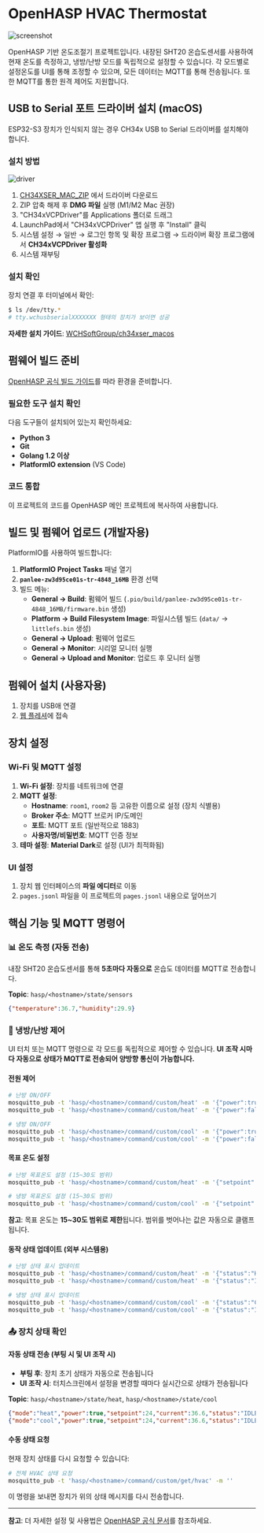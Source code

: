 # OpenHASP HVAC Thermostat

![screenshot](./images/screenshot.png)

OpenHASP 기반 온도조절기 프로젝트입니다. 내장된 SHT20 온습도센서를 사용하여 현재 온도를 측정하고, 냉방/난방 모드를 독립적으로 설정할 수 있습니다. 각 모드별로 설정온도를 UI를 통해 조정할 수 있으며, 모든 데이터는 MQTT를 통해 전송됩니다. 또한 MQTT를 통한 원격 제어도 지원합니다.

## USB to Serial 포트 드라이버 설치 (macOS)

ESP32-S3 장치가 인식되지 않는 경우 CH34x USB to Serial 드라이버를 설치해야 합니다.

### 설치 방법

![driver](./images/driver.png)

1. [CH34XSER_MAC_ZIP](http://www.wch.cn/downloads/CH34XSER_MAC_ZIP.html) 에서 드라이버 다운로드
2. ZIP 압축 해제 후 **DMG 파일** 실행 (M1/M2 Mac 권장)
3. "CH34xVCPDriver"를 Applications 폴더로 드래그
4. LaunchPad에서 "CH34xVCPDriver" 앱 실행 후 "Install" 클릭
5. 시스템 설정 → 일반 → 로그인 항목 및 확장 프로그램 → 드라이버 확장 프로그램에서 **CH34xVCPDriver 활성화**
6. 시스템 재부팅

### 설치 확인

장치 연결 후 터미널에서 확인:

```sh
$ ls /dev/tty.*
# tty.wchusbserialXXXXXXX 형태의 장치가 보이면 성공
```

**자세한 설치 가이드**: [WCHSoftGroup/ch34xser_macos](https://github.com/WCHSoftGroup/ch34xser_macos)

## 펌웨어 빌드 준비

[OpenHASP 공식 빌드 가이드](https://www.openhasp.com/0.7.0/firmware/compiling/local/)를 따라 환경을 준비합니다.

### 필요한 도구 설치 확인

다음 도구들이 설치되어 있는지 확인하세요:

- **Python 3**
- **Git**
- **Golang 1.2 이상**
- **PlatformIO extension** (VS Code)

### 코드 통합

이 프로젝트의 코드를 OpenHASP 메인 프로젝트에 복사하여 사용합니다.

## 빌드 및 펌웨어 업로드 (개발자용)

PlatformIO를 사용하여 빌드합니다:

1. **PlatformIO Project Tasks** 패널 열기
2. **`panlee-zw3d95ce01s-tr-4848_16MB`** 환경 선택
3. 빌드 메뉴:
   - **General → Build**: 펌웨어 빌드 (`.pio/build/panlee-zw3d95ce01s-tr-4848_16MB/firmware.bin` 생성)
   - **Platform → Build Filesystem Image**: 파일시스템 빌드 (`data/` → `littlefs.bin` 생성)
   - **General → Upload**: 펌웨어 업로드
   - **General → Monitor**: 시리얼 모니터 실행
   - **General → Upload and Monitor**: 업로드 후 모니터 실행

## 펌웨어 설치 (사용자용)

1. 장치를 USB애 연결
2. [웹 플레셔](https://niot-inc.github.io/openhasp-hvac-thermostat/index.html)에 접속

## 장치 설정

### Wi-Fi 및 MQTT 설정

1. **Wi-Fi 설정**: 장치를 네트워크에 연결
2. **MQTT 설정**:
   - **Hostname**: `room1`, `room2` 등 고유한 이름으로 설정 (장치 식별용)
   - **Broker 주소**: MQTT 브로커 IP/도메인
   - **포트**: MQTT 포트 (일반적으로 1883)
   - **사용자명/비밀번호**: MQTT 인증 정보
3. **테마 설정**: **Material Dark**로 설정 (UI가 최적화됨)

### UI 설정

1. 장치 웹 인터페이스의 **파일 에디터**로 이동
2. `pages.jsonl` 파일을 이 프로젝트의 `pages.jsonl` 내용으로 덮어쓰기

## 핵심 기능 및 MQTT 명령어

### 📊 온도 측정 (자동 전송)

내장 SHT20 온습도센서를 통해 **5초마다 자동으로** 온습도 데이터를 MQTT로 전송합니다.

**Topic**: `hasp/<hostname>/state/sensors`

```json
{"temperature":36.7,"humidity":29.9}
```

### 🔄 냉방/난방 제어

UI 터치 또는 MQTT 명령으로 각 모드를 독립적으로 제어할 수 있습니다. **UI 조작 시마다 자동으로 상태가 MQTT로 전송되어 양방향 통신이 가능합니다.**

#### 전원 제어

```bash
# 난방 ON/OFF
mosquitto_pub -t 'hasp/<hostname>/command/custom/heat' -m '{"power":true}'
mosquitto_pub -t 'hasp/<hostname>/command/custom/heat' -m '{"power":false}'

# 냉방 ON/OFF  
mosquitto_pub -t 'hasp/<hostname>/command/custom/cool' -m '{"power":true}'
mosquitto_pub -t 'hasp/<hostname>/command/custom/cool' -m '{"power":false}'
```

#### 목표 온도 설정

```bash
# 난방 목표온도 설정 (15~30도 범위)
mosquitto_pub -t 'hasp/<hostname>/command/custom/heat' -m '{"setpoint": 30}'

# 냉방 목표온도 설정 (15~30도 범위)
mosquitto_pub -t 'hasp/<hostname>/command/custom/cool' -m '{"setpoint": 24}'
```

**참고**: 목표 온도는 **15~30도 범위로 제한**됩니다. 범위를 벗어나는 값은 자동으로 클램프됩니다.

#### 동작 상태 업데이트 (외부 시스템용)

```bash
# 난방 상태 표시 업데이트
mosquitto_pub -t 'hasp/<hostname>/command/custom/heat' -m '{"status":"HEATING"}'
mosquitto_pub -t 'hasp/<hostname>/command/custom/heat' -m '{"status":"IDLE"}'

# 냉방 상태 표시 업데이트
mosquitto_pub -t 'hasp/<hostname>/command/custom/cool' -m '{"status":"COOLING"}'
mosquitto_pub -t 'hasp/<hostname>/command/custom/cool' -m '{"status":"IDLE"}'
```

### 📤 장치 상태 확인

#### 자동 상태 전송 (부팅 시 및 UI 조작 시)

- **부팅 후**: 장치 초기 상태가 자동으로 전송됩니다
- **UI 조작 시**: 터치스크린에서 설정을 변경할 때마다 실시간으로 상태가 전송됩니다

**Topic**: `hasp/<hostname>/state/heat`, `hasp/<hostname>/state/cool`

```json
{"mode":"heat","power":true,"setpoint":24,"current":36.6,"status":"IDLE"}
{"mode":"cool","power":true,"setpoint":24,"current":36.6,"status":"IDLE"}
```

#### 수동 상태 요청

현재 장치 상태를 다시 요청할 수 있습니다:

```bash
# 전체 HVAC 상태 요청
mosquitto_pub -t 'hasp/<hostname>/command/custom/get/hvac' -m ''
```

이 명령을 보내면 장치가 위의 상태 메시지를 다시 전송합니다.

---

**참고**: 더 자세한 설정 및 사용법은 [OpenHASP 공식 문서](https://www.openhasp.com/)를 참조하세요.
